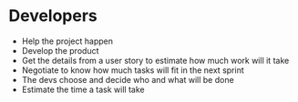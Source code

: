 # Developers

- Help the project happen
- Develop the product
- Get the details from a user story to estimate how much work will it take
- Negotiate to know how much tasks will fit in the next sprint
- The devs choose and decide who and what will be done
- Estimate the time a task will take
